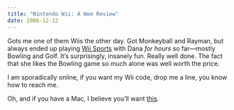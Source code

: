 ```yaml
---
title: "Nintendo Wii: A Wee Review"
date: 2006-12-12
---
```


Gots me one of them Wiis the other day. Got Monkeyball and Rayman, but always ended up playing [Wii Sports][1] with Dana _for hours_ so far—mostly Bowling and Golf. It’s surprisingly, insanely fun. Really well done. The fact that she likes the Bowling game so much alone was well worth the price.

I am sporadically online, if you want my Wii code, drop me a line, you know how to reach me.

Oh, and if you have a Mac, I believe you’ll want [this][2].

[1]: http://wii.nintendo.com/software_wiisports.jsp
[2]: http://isnoop.net/blog/category/made-by-isnoop/wiisaber/

